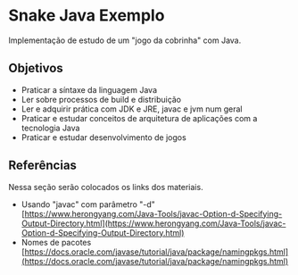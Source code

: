 # Snake Java Exemplo

Implementação de estudo de um "jogo da cobrinha" com Java.

## Objetivos

* Praticar a síntaxe da linguagem Java
* Ler sobre processos de build e distribuição
* Ler e adquirir prática com JDK e JRE, javac e jvm num geral
* Praticar e estudar conceitos de arquitetura de aplicações com a tecnologia Java
* Praticar e estudar desenvolvimento de jogos

## Referências

Nessa seção serão colocados os links dos materiais.

* Usando "javac" com parâmetro "-d" [https://www.herongyang.com/Java-Tools/javac-Option-d-Specifying-Output-Directory.html](https://www.herongyang.com/Java-Tools/javac-Option-d-Specifying-Output-Directory.html)
* Nomes de pacotes [https://docs.oracle.com/javase/tutorial/java/package/namingpkgs.html](https://docs.oracle.com/javase/tutorial/java/package/namingpkgs.html)
